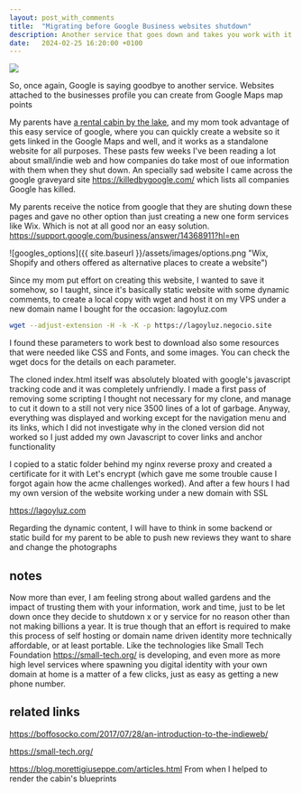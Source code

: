 ```yaml
---
layout: post_with_comments
title:  "Migrating before Google Business websites shutdown"
description: Another service that goes down and takes you work with it
date:   2024-02-25 16:20:00 +0100
---
```


<img class="d11Ssd" src="https://lagoyluz.com/lh3.googleusercontent.com/p/AF1QipMUK2ahO4YOlEz0l_vQSrg-IZVRpxFyhGF2YEgl=w768-h768-n-o-v1">

So, once again, Google is saying goodbye to another service. Websites attached to the businesses profile you can create from Google Maps map points

My parents have [a rental cabin by the lake](https://lagoyluz.com), and my mom took advantage of this easy service of google, where you can quickly create a website so it gets linked in the Google Maps and well, and it works as a standalone website for all purposes. These pasts few weeks I've been reading a lot about small/indie web and how companies do take most of oue information with them when they shut down. An specially sad website I came across the google graveyard site https://killedbygoogle.com/ which lists all companies Google has killed.

My parents receive the notice from google that they are shuting down these pages and gave no other option than just creating a new one form services like Wix. Which is not at all good nor an easy solution. https://support.google.com/business/answer/14368911?hl=en

![googles_options]({{ site.baseurl }}/assets/images/options.png "Wix, Shopify and others offered as alternative places to create a website")

Since my mom put effort on creating this website, I wanted to save it somehow, so I taught, since it's basically static website with some dynamic comments, to create a local copy with wget and host it on my VPS under a new domain name I bought for the occasion: lagoyluz.com

```bash
wget --adjust-extension -H -k -K -p https://lagoyluz.negocio.site 
```
I found these parameters to work best to download also some resources that were needed like CSS and Fonts, and some images. You can check the wget docs for the details on each parameter.

The cloned index.html itself was absolutely bloated with google's javascript tracking code and it was completely unfriendly. I made a first pass of removing some scripting I thought not necessary for my clone, and manage to cut it down to a still not very nice 3500 lines of a lot of garbage. Anyway, everything was displayed and working except for the navigation menu and its links, which I did not investigate why in the cloned version did not worked so I just added my own Javascript to cover links and anchor functionality

I copied to a static folder behind my nginx reverse proxy and created a certificate for it with Let's encrypt (which gave me some trouble cause I forgot again how the acme challenges worked). And after a few hours I had my own version of the website working under a new domain with SSL

https://lagoyluz.com

Regarding the dynamic content, I will have to think in some backend or static build for my parent to be able to push new reviews they want to share and change the photographs

##  notes

Now more than ever, I am feeling strong about walled gardens and the impact of trusting them with your information, work and time, just to be let down once they decide to shutdown x or y service for no reason other than not making billions a year.
It is true though that an effort is required to make this process of self hosting or domain name driven identity more technically affordable, or at least portable. Like the technologies like Small Tech Foundation https://small-tech.org/ is developing, and even more as more high level services where spawning you digital identity with your own domain at home is a matter of a few clicks, just as easy as getting a new phone number.

## related links
https://boffosocko.com/2017/07/28/an-introduction-to-the-indieweb/

https://small-tech.org/

https://blog.morettigiuseppe.com/articles.html From when I helped to render the cabin's blueprints